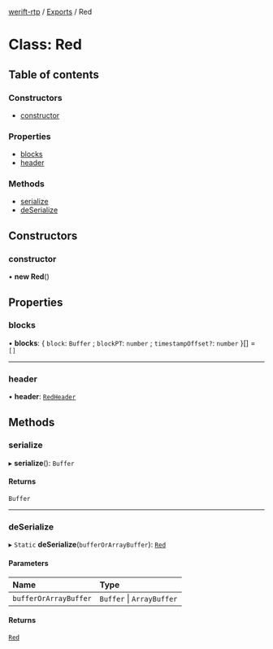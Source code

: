 [werift-rtp](../README.md) / [Exports](../modules.md) / Red

# Class: Red

## Table of contents

### Constructors

- [constructor](Red.md#constructor)

### Properties

- [blocks](Red.md#blocks)
- [header](Red.md#header)

### Methods

- [serialize](Red.md#serialize)
- [deSerialize](Red.md#deserialize)

## Constructors

### constructor

• **new Red**()

## Properties

### blocks

• **blocks**: { `block`: `Buffer` ; `blockPT`: `number` ; `timestampOffset?`: `number`  }[] = `[]`

___

### header

• **header**: [`RedHeader`](RedHeader.md)

## Methods

### serialize

▸ **serialize**(): `Buffer`

#### Returns

`Buffer`

___

### deSerialize

▸ `Static` **deSerialize**(`bufferOrArrayBuffer`): [`Red`](Red.md)

#### Parameters

| Name | Type |
| :------ | :------ |
| `bufferOrArrayBuffer` | `Buffer` \| `ArrayBuffer` |

#### Returns

[`Red`](Red.md)
